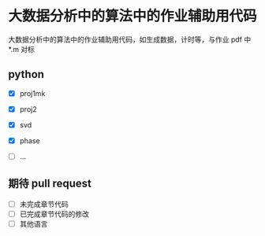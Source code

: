 # 大数据分析中的算法中的作业辅助用代码
大数据分析中的算法中的作业辅助用代码，如生成数据，计时等，与作业 pdf 中 *.m 对标

## python

- [x] proj1mk
- [x] proj2
- [x] svd
- [x] phase
- [ ] ...


## 期待 pull request
- [ ] 未完成章节代码
- [ ] 已完成章节代码的修改
- [ ] 其他语言
